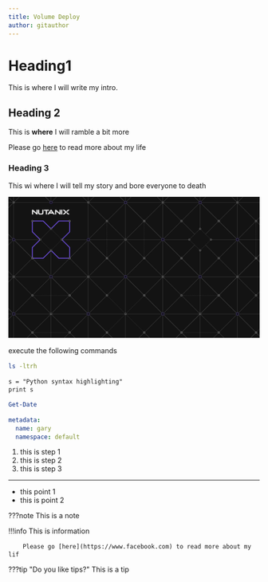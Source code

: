 ```yaml
---
title: Volume Deploy
author: gitauthor
---
```


# Heading1

This is where I will write my intro.

## Heading 2

This is **where** I will ramble a bit more

Please go [here](https://www.facebook.com) to read more about my life
### Heading 3

This wi where I  will tell my story and bore everyone to death

![Purple](images/A1.png)


execute the following commands

```bash
ls -ltrh
```

``` { python .no-copy }
s = "Python syntax highlighting"
print s
```

```powershell
Get-Date
```

```yaml
metadata:
  name: gary
  namespace: default
```

1. this is step 1
2. this is step 2
5. this is step 3
---

- this point 1
- this is point 2

???note 
       This is a note

!!!info
        This is information

        Please go [here](https://www.facebook.com) to read more about my lif

???tip "Do you like tips?" 
       This is a tip